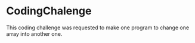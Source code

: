 # CodingChalenge
This coding challenge was requested to make one program to change one array into another one.
